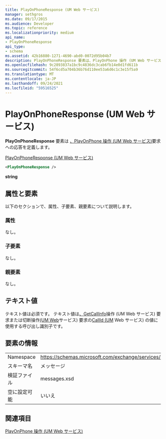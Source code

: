 ```yaml
---
title: PlayOnPhoneResponse (UM Web サービス)
manager: sethgros
ms.date: 09/17/2015
ms.audience: Developer
ms.topic: reference
ms.localizationpriority: medium
api_name:
- PlayOnPhoneResponse
api_type:
- schema
ms.assetid: 42b16880-1271-4690-abd0-0072d95b04b7
description: PlayOnPhoneResponse 要素は、PlayOnPhone 操作 (UM Web サービス) 要求への応答を定義します。
ms.openlocfilehash: 9c2893837a1bc9c4836dc3cab6fb14e0d1fd611b
ms.sourcegitcommit: 54f6cd5a704b36b76d110ee53a6d6c1c3e15f5a9
ms.translationtype: MT
ms.contentlocale: ja-JP
ms.lasthandoff: 09/24/2021
ms.locfileid: "59516525"
---
```

# <a name="playonphoneresponse-um-web-service"></a>PlayOnPhoneResponse (UM Web サービス)

**PlayOnPhoneResponse** 要素は [、PlayOnPhone 操作 (UM Web サービス)](playonphone-operation-um-web-service.md)要求への応答を定義します。 
  
[PlayOnPhoneResponse (UM Web サービス)](playonphoneresponse-um-web-service.md)
  
```xml
<PlayOnPhoneResponse />
```

 **string**
## <a name="attributes-and-elements"></a>属性と要素

以下のセクションで、属性、子要素、親要素について説明します。
  
### <a name="attributes"></a>属性

なし。
  
### <a name="child-elements"></a>子要素

なし。
  
### <a name="parent-elements"></a>親要素

なし。
  
## <a name="text-value"></a>テキスト値

テキスト値は必須です。 テキスト値は[、GetCallInfo](getcallinfo-operation-um-web-service.md)操作 (UM Web サービス) 要求または切断操作[(UM Web](disconnect-operation-um-web-service.md)サービス) 要求の[CallId (UM](callid-um-web-service.md) Web サービス) の値に使用する呼び出し識別子です。 
  
## <a name="element-information"></a>要素の情報

|||
|:-----|:-----|
|Namespace  <br/> |https://schemas.microsoft.com/exchange/services/2006/messages  <br/> |
|スキーマ名  <br/> |メッセージ  <br/> |
|検証ファイル  <br/> |messages.xsd  <br/> |
|空に設定可能  <br/> |いいえ  <br/> |
   
## <a name="see-also"></a>関連項目



[PlayOnPhone 操作 (UM Web サービス)](playonphone-operation-um-web-service.md)

